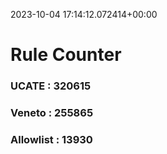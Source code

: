 2023-10-04 17:14:12.072414+00:00
# Rule Counter 
 ### UCATE : 320615

 ### Veneto : 255865

 ### Allowlist : 13930